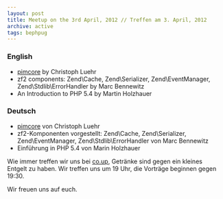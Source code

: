 ```yaml
---
layout: post
title: Meetup on the 3rd April, 2012 // Treffen am 3. April, 2012
archive: active
tags: bephpug
---
```


### English

 * [pimcore](http://www.pimcore.org/) by Christoph Luehr
 * zf2 components: Zend\Cache, Zend\Serializer, Zend\EventManager, Zend\Stdlib\ErrorHandler by Marc Bennewitz
 * An Introduction to PHP 5.4 by Martin Holzhauer

### Deutsch

 * [pimcore](http://www.pimcore.org/) von Christoph Luehr
 * zf2-Komponenten vorgestellt: Zend\Cache, Zend\Serializer, Zend\EventManager, Zend\Stdlib\ErrorHandler von Marc Bennewitz
 * Einf&uuml;hrung in PHP 5.4 von Marin Holzhauer

Wie immer treffen wir uns bei [co.up](http://www.bephpug.de/location.html),
Getränke sind gegen ein kleines Entgelt zu haben. Wir treffen uns um 19 Uhr,
die Vorträge beginnen gegen 19:30.

Wir freuen uns auf euch.
